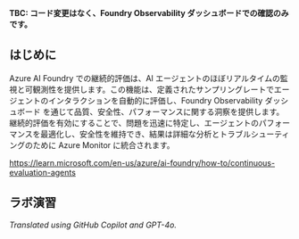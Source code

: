 **TBC: コード変更はなく、Foundry Observability ダッシュボードでの確認のみです。**

## はじめに

Azure AI Foundry での継続的評価は、AI エージェントのほぼリアルタイムの監視と可観測性を提供します。この機能は、定義されたサンプリングレートでエージェントのインタラクションを自動的に評価し、Foundry Observability ダッシュボード を通じて品質、安全性、パフォーマンスに関する洞察を提供します。継続的評価を有効にすることで、問題を迅速に特定し、エージェントのパフォーマンスを最適化し、安全性を維持でき、結果は詳細な分析とトラブルシューティングのために Azure Monitor に統合されます。

https://learn.microsoft.com/en-us/azure/ai-foundry/how-to/continuous-evaluation-agents

## ラボ演習

*Translated using GitHub Copilot and GPT-4o.*
